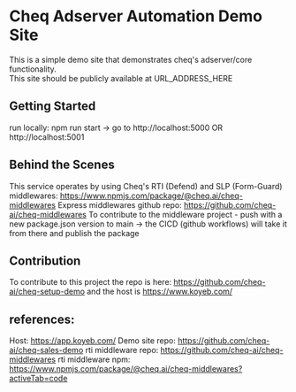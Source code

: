 # Cheq Adserver Automation Demo Site

This is a simple demo site that demonstrates cheq's adserver/core functionality.    
This site should be publicly available at URL_ADDRESS_HERE   

## Getting Started

run locally: npm run start -> go to http://localhost:5000 OR http://localhost:5001

## Behind the Scenes

This service operates by using Cheq's RTI (Defend) and SLP (Form-Guard) middlewares: https://www.npmjs.com/package/@cheq.ai/cheq-middlewares
Express middlewares github repo: https://github.com/cheq-ai/cheq-middlewares
To contribute to the middleware project - push with a new package.json version to main -> the CICD (github workflows) will take it from there and publish the package

## Contribution

To contribute to this project the repo is here: https://github.com/cheq-ai/cheq-setup-demo and the host is https://www.koyeb.com/

## references:

Host: https://app.koyeb.com/
Demo site repo: https://github.com/cheq-ai/cheq-sales-demo
rti middleware repo: https://github.com/cheq-ai/cheq-middlewares
rti middleware npm: https://www.npmjs.com/package/@cheq.ai/cheq-middlewares?activeTab=code
